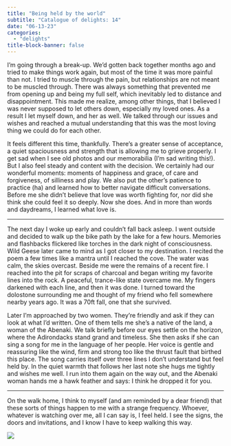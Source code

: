 ```yaml
---
title: "Being held by the world"
subtitle: "Catalogue of delights: 14"
date: "06-13-23"
categories:
  - "delights"
title-block-banner: false
---
```


I’m going through a break-up. We’d gotten back together months ago and tried to make things work again, but most of the time it was more painful than not. I tried to muscle through the pain, but relationships are not meant to be muscled through. There was always something that prevented me from opening up and being my full self, which inevitably led to distance and disappointment. This made me realize, among other things, that I believed I was never supposed to let others down, especially my loved ones. As a result I let myself down, and her as well. We talked through our issues and wishes and reached a mutual understanding that this was the most loving thing we could do for each other.

It feels different this time, thankfully. There’s a greater sense of acceptance, a quiet spaciousness and strength that is allowing me to grieve properly. I get sad when I see old photos and our memorabilia (I’m sad writing this!). But I also feel steady and content with the decision. We certainly had our wonderful moments: moments of happiness and grace, of care and forgiveness, of silliness and play. We also put the other’s patience to practice (ha) and learned how to better navigate difficult conversations. Before me she didn’t believe that love was worth fighting for, nor did she think she could feel it so deeply. Now she does. And in more than words and daydreams, I learned what love is.

---

The next day I woke up early and couldn’t fall back asleep. I went outside and decided to walk up the bike path by the lake for a few hours. Memories and flashbacks flickered like torches in the dark night of consciousness. Wild Geese later came to mind as I got closer to my destination. I recited the poem a few times like a mantra until I reached the cove. The water was calm, the skies overcast. Beside me were the remains of a recent fire. I reached into the pit for scraps of charcoal and began writing my favorite lines into the rock. A peaceful, trance-like state overcame me. My fingers darkened with each line, and then it was done. I turned toward the dolostone surrounding me and thought of my friend who fell somewhere nearby years ago. It was a 70ft fall, one that she survived.

Later I’m approached by two women. They’re friendly and ask if they can look at what I’d written. One of them tells me she’s a native of the land, a woman of the Abenaki. We talk briefly before our eyes settle on the horizon, where the Adirondacks stand grand and timeless. She then asks if she can sing a song for me in the language of her people. Her voice is gentle and reassuring like the wind, firm and strong too like the thrust fault that birthed this place. The song carries itself over three lines I don’t understand but feel held by. In the quiet warmth that follows her last note she hugs me tightly and wishes me well. I run into them again on the way out, and the Abenaki woman hands me a hawk feather and says: I think he dropped it for you.

---

On the walk home, I think to myself (and am reminded by a dear friend) that these sorts of things happen to me with a strange frequency. Whoever, whatever is watching over me, all I can say is, I feel held. I see the signs, the doors and invitations, and I know I have to keep walking this way.

![](https://substackcdn.com/image/fetch/f_auto,q_auto:good,fl_progressive:steep/https%3A%2F%2Fsubstack-post-media.s3.amazonaws.com%2Fpublic%2Fimages%2Ff2c1b9bf-ad0e-4809-9d81-1cf0d87e38ff_3024x4032.jpeg)